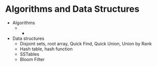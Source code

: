 # Algorithms and Data Structures

* Algorithms
  - -
* Data structures
  - Disjoint sets, root array, Quick Find, Quick Union, Union by Rank
  - Hash table, hash function
  - SSTables
  - Bloom Filter
